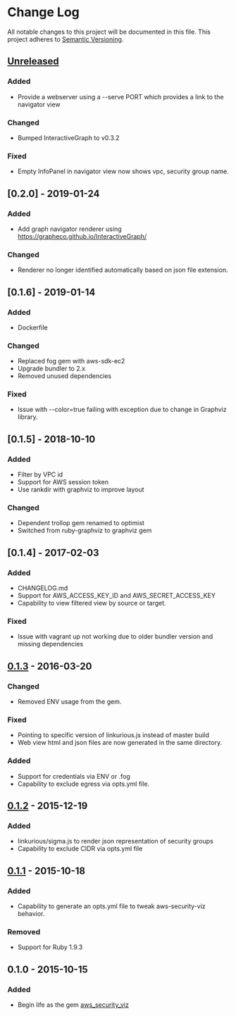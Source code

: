 # Change Log
All notable changes to this project will be documented in this file.
This project adheres to [Semantic Versioning](http://semver.org/).

## [Unreleased]
### Added
- Provide a webserver using a --serve PORT which provides a link to the navigator view

### Changed
- Bumped InteractiveGraph to v0.3.2

### Fixed
- Empty InfoPanel in navigator view now shows vpc, security group name.

## [0.2.0] - 2019-01-24
### Added
- Add graph navigator renderer using https://grapheco.github.io/InteractiveGraph/

### Changed
- Renderer no longer identified automatically based on json file extension. 

## [0.1.6] - 2019-01-14
### Added
- Dockerfile

### Changed
- Replaced fog gem with aws-sdk-ec2
- Upgrade bundler to 2.x
- Removed unused dependencies

### Fixed
- Issue with --color=true failing with exception due to change in Graphviz library.

## [0.1.5] - 2018-10-10
### Added
- Filter by VPC id
- Support for AWS session token
- Use rankdir with graphviz to improve layout

### Changed
- Dependent trollop gem renamed to optimist
- Switched from ruby-graphviz to graphviz gem

## [0.1.4] - 2017-02-03
### Added
- CHANGELOG.md
- Support for AWS_ACCESS_KEY_ID and AWS_SECRET_ACCESS_KEY
- Capability to view filtered view by source or target.

### Fixed
- Issue with vagrant up not working due to older bundler version and missing dependencies

## [0.1.3] - 2016-03-20
### Changed
- Removed ENV usage from the gem.

### Fixed
- Pointing to specific version of linkurious.js instead of master build
- Web view html and json files are now generated in the same directory.

### Added
- Support for credentials via ENV or .fog
- Capability to exclude egress via opts.yml file.


## [0.1.2] - 2015-12-19
### Added
- linkurious/sigma.js to render json representation of security groups
- Capability to exclude CIDR via opts.yml file


## [0.1.1] - 2015-10-18
### Added
- Capability to generate an opts.yml file to tweak aws-security-viz behavior.

### Removed
- Support for Ruby 1.9.3

## 0.1.0 - 2015-10-15
### Added
- Begin life as the gem [aws_security_viz](https://rubygems.org/gems/aws_security_viz)


[Unreleased]: https://github.com/anaynayak/aws-security-viz/compare/v0.1.3...HEAD
[0.1.3]: https://github.com/anaynayak/aws-security-viz/compare/v0.1.2...v0.1.3
[0.1.2]: https://github.com/anaynayak/aws-security-viz/compare/v0.1.1...v0.1.2
[0.1.1]: https://github.com/anaynayak/aws-security-viz/compare/v0.1.0...v0.1.1

